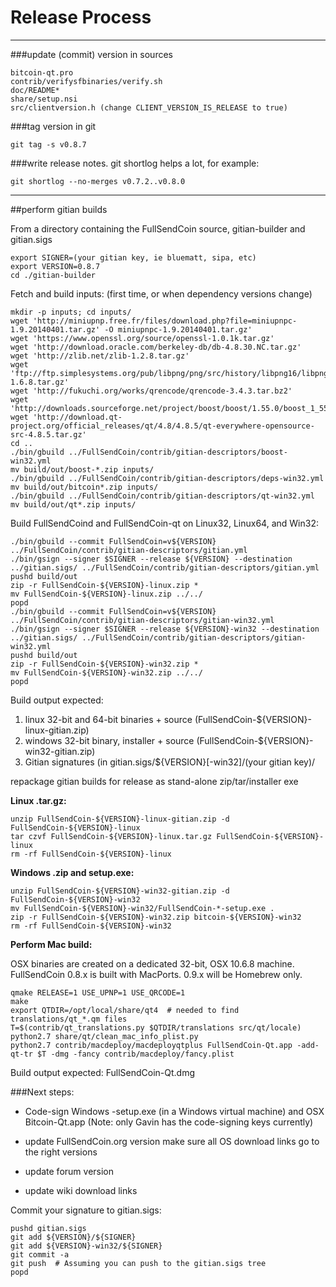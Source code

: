 Release Process
====================

* * *

###update (commit) version in sources


	bitcoin-qt.pro
	contrib/verifysfbinaries/verify.sh
	doc/README*
	share/setup.nsi
	src/clientversion.h (change CLIENT_VERSION_IS_RELEASE to true)

###tag version in git

	git tag -s v0.8.7

###write release notes. git shortlog helps a lot, for example:

	git shortlog --no-merges v0.7.2..v0.8.0

* * *

##perform gitian builds

 From a directory containing the FullSendCoin source, gitian-builder and gitian.sigs
  
	export SIGNER=(your gitian key, ie bluematt, sipa, etc)
	export VERSION=0.8.7
	cd ./gitian-builder

 Fetch and build inputs: (first time, or when dependency versions change)

	mkdir -p inputs; cd inputs/
	wget 'http://miniupnp.free.fr/files/download.php?file=miniupnpc-1.9.20140401.tar.gz' -O miniupnpc-1.9.20140401.tar.gz'
	wget 'https://www.openssl.org/source/openssl-1.0.1k.tar.gz'
	wget 'http://download.oracle.com/berkeley-db/db-4.8.30.NC.tar.gz'
	wget 'http://zlib.net/zlib-1.2.8.tar.gz'
	wget 'ftp://ftp.simplesystems.org/pub/libpng/png/src/history/libpng16/libpng-1.6.8.tar.gz'
	wget 'http://fukuchi.org/works/qrencode/qrencode-3.4.3.tar.bz2'
	wget 'http://downloads.sourceforge.net/project/boost/boost/1.55.0/boost_1_55_0.tar.bz2'
	wget 'http://download.qt-project.org/official_releases/qt/4.8/4.8.5/qt-everywhere-opensource-src-4.8.5.tar.gz'
	cd ..
	./bin/gbuild ../FullSendCoin/contrib/gitian-descriptors/boost-win32.yml
	mv build/out/boost-*.zip inputs/
	./bin/gbuild ../FullSendCoin/contrib/gitian-descriptors/deps-win32.yml
	mv build/out/bitcoin*.zip inputs/
	./bin/gbuild ../FullSendCoin/contrib/gitian-descriptors/qt-win32.yml
	mv build/out/qt*.zip inputs/

 Build FullSendCoind and FullSendCoin-qt on Linux32, Linux64, and Win32:
  
	./bin/gbuild --commit FullSendCoin=v${VERSION} ../FullSendCoin/contrib/gitian-descriptors/gitian.yml
	./bin/gsign --signer $SIGNER --release ${VERSION} --destination ../gitian.sigs/ ../FullSendCoin/contrib/gitian-descriptors/gitian.yml
	pushd build/out
	zip -r FullSendCoin-${VERSION}-linux.zip *
	mv FullSendCoin-${VERSION}-linux.zip ../../
	popd
	./bin/gbuild --commit FullSendCoin=v${VERSION} ../FullSendCoin/contrib/gitian-descriptors/gitian-win32.yml
	./bin/gsign --signer $SIGNER --release ${VERSION}-win32 --destination ../gitian.sigs/ ../FullSendCoin/contrib/gitian-descriptors/gitian-win32.yml
	pushd build/out
	zip -r FullSendCoin-${VERSION}-win32.zip *
	mv FullSendCoin-${VERSION}-win32.zip ../../
	popd

  Build output expected:

  1. linux 32-bit and 64-bit binaries + source (FullSendCoin-${VERSION}-linux-gitian.zip)
  2. windows 32-bit binary, installer + source (FullSendCoin-${VERSION}-win32-gitian.zip)
  3. Gitian signatures (in gitian.sigs/${VERSION}[-win32]/(your gitian key)/

repackage gitian builds for release as stand-alone zip/tar/installer exe

**Linux .tar.gz:**

	unzip FullSendCoin-${VERSION}-linux-gitian.zip -d FullSendCoin-${VERSION}-linux
	tar czvf FullSendCoin-${VERSION}-linux.tar.gz FullSendCoin-${VERSION}-linux
	rm -rf FullSendCoin-${VERSION}-linux

**Windows .zip and setup.exe:**

	unzip FullSendCoin-${VERSION}-win32-gitian.zip -d FullSendCoin-${VERSION}-win32
	mv FullSendCoin-${VERSION}-win32/FullSendCoin-*-setup.exe .
	zip -r FullSendCoin-${VERSION}-win32.zip bitcoin-${VERSION}-win32
	rm -rf FullSendCoin-${VERSION}-win32

**Perform Mac build:**

  OSX binaries are created on a dedicated 32-bit, OSX 10.6.8 machine.
  FullSendCoin 0.8.x is built with MacPorts.  0.9.x will be Homebrew only.

	qmake RELEASE=1 USE_UPNP=1 USE_QRCODE=1
	make
	export QTDIR=/opt/local/share/qt4  # needed to find translations/qt_*.qm files
	T=$(contrib/qt_translations.py $QTDIR/translations src/qt/locale)
	python2.7 share/qt/clean_mac_info_plist.py
	python2.7 contrib/macdeploy/macdeployqtplus FullSendCoin-Qt.app -add-qt-tr $T -dmg -fancy contrib/macdeploy/fancy.plist

 Build output expected: FullSendCoin-Qt.dmg

###Next steps:

* Code-sign Windows -setup.exe (in a Windows virtual machine) and
  OSX Bitcoin-Qt.app (Note: only Gavin has the code-signing keys currently)

* update FullSendCoin.org version
  make sure all OS download links go to the right versions

* update forum version

* update wiki download links

Commit your signature to gitian.sigs:

	pushd gitian.sigs
	git add ${VERSION}/${SIGNER}
	git add ${VERSION}-win32/${SIGNER}
	git commit -a
	git push  # Assuming you can push to the gitian.sigs tree
	popd

